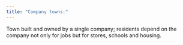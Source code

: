 ```yaml
---
title: "Company towns:"
---
```

Town built and owned by a single company; residents depend on the company not only for jobs but for stores, schools and housing.

